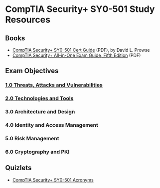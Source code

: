 # CompTIA Security+ SY0-501 Study Resources

## Books

- [CompTIA Security+ SY0-501 Cert Guide](https://ptgmedia.pearsoncmg.com/images/9780789758996/samplepages/9780789758996_SampleCh08.pdf) (PDF), by David L. Prowse
- [CompTIA Security+ All-in-One Exam Guide, Fifth Edition](https://keyhannet.com/wp-content/uploads/2018/11/Wm.-Arthur-Conklin_-Gregory-White-CompTIA-Security-All-in-One-Exam-Guide-Exam-SY0-501-2017-McGraw-Hill.pdf) (PDF)

## Exam Objectives

### [1.0 Threats, Attacks and Vulnerabilities](1.md)

### [2.0 Technologies and Tools](2.md)

### 3.0 Architecture and Design

### 4.0 Identity and Access Management

### 5.0 Risk Management

### 6.0 Cryptography and PKI

## Quizlets

- [CompTIA Security+ SY0-501 Acronyms](https://quizlet.com/255156432/comptia-security-sy0-501-acronyms-flash-cards/)
